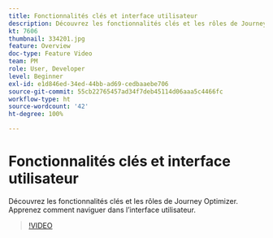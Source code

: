 ```yaml
---
title: Fonctionnalités clés et interface utilisateur
description: Découvrez les fonctionnalités clés et les rôles de Journey Optimizer. Apprenez comment naviguer dans l’interface utilisateur.
kt: 7606
thumbnail: 334201.jpg
feature: Overview
doc-type: Feature Video
team: PM
role: User, Developer
level: Beginner
exl-id: e1d846ed-34ed-44bb-ad69-cedbaaebe706
source-git-commit: 55cb22765457ad34f7deb45114d06aaa5c4466fc
workflow-type: ht
source-wordcount: '42'
ht-degree: 100%

---
```


# Fonctionnalités clés et interface utilisateur

Découvrez les fonctionnalités clés et les rôles de Journey Optimizer. Apprenez comment naviguer dans l’interface utilisateur.

>[!VIDEO](https://video.tv.adobe.com/v/334201?quality=12)
